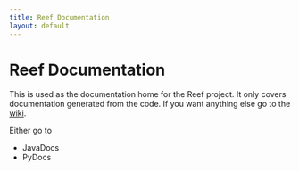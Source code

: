 ```yaml
---
title: Reef Documentation
layout: default
---
```


Reef Documentation
==================

This is used as the documentation home for the Reef project.
It only covers documentation generated from the code.
If you want anything else go to the [wiki](https://github.com/jelford/reef/wiki).

Either go to

* JavaDocs
* PyDocs
